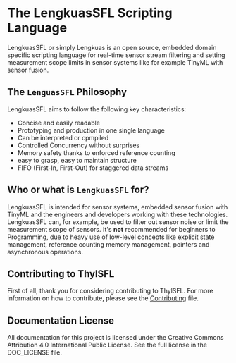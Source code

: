 # The LengkuasSFL Scripting Language
LengkuasSFL or simply Lengkuas is an open source, embedded domain specific scripting language for real-time sensor stream filtering and setting measurement scope limits in sensor systems like for example TinyML with sensor fusion.

## The `LenguasSFL` Philosophy
LengkuasSFL aims to follow the following key characteristics:
- Concise and easily readable
- Prototyping and production in one single language
- Can be interpreted or cpmpiled
- Controlled Concurrency without surprises
- Memory safety thanks to enforced reference counting
- easy to grasp, easy to maintain structure
- FIFO (First-In, First-Out) for staggered data streams

## Who or what is `LengkuasSFL` for?
LengkuasSFL is intended for sensor systems, embedded sensor fusion with TinyML and the engineers and developers working with these technologies. LengkuasSFL can, for example, be used to filter out sensor noise or limit the measurement scope of sensors. It's **not** recommended for beginners to Programming, due to heavy use of low-level concepts like explicit state management, reference counting memory management, pointers and asynchronous operations.

## Contributing to ThylSFL
First of all, thank you for considering contributing to ThylSFL. For more information on how to contribute, please see the [Contributing](https://github.com/TheSkyler-Dev/ThylSFL/blob/main/CONTRIBUTING.md) file.

## Documentation License
All documentation for this project is licensed under the Creative Commons Attribution 4.0 International Public License. See the full license in the DOC_LICENSE file.
